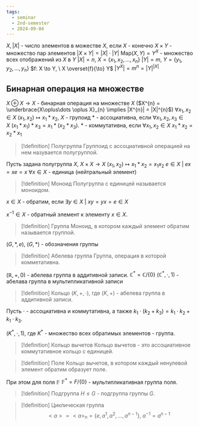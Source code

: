 ```yaml
---
tags:
  - seminar
  - 2nd-semester
  - 2024-09-04
---
```

$X, |X|$ - число элементов в можестве $X$, если $X$ - конечно
$X\times Y$ - множество пар элементов 
$|X\times Y| = |X| \cdot |Y|$ 
$\mathrm{Map}(X, Y) = Y^{X}$ - множество всех отображений из $X$ в $Y$
$|X| = n, \ X = \{ x_{1}, x_{2}, \dots, x_{n} \}$
$|Y| = m, \ Y = \{ y_{1}, y_{2}, \dots, y_{n} \}$
$f: X \to Y, \ X \overset{f}{\to} Y$
$|Y^{X}| = m^{n} = |Y|^{|X|}$

## Бинарная операция на множестве

$X \oplus X \to X$ - бинарная операция на множестве $X$
($X^{n} = \underbrace{X\oplus\dots \oplus X}_{n} \implies |X^{n}| = |X|^{n}$)
$\forall x_{1},x_{2} \in X \ (x_{1},x_{2}) \mapsto x_{1} * x_{2}$, $X$ - групоид
$*$ - ассоциативна, если $\forall x_{1}, x_{2}, x_{3} \in X \ (x_{1} *x_{1}) *x_{3} = x_{1} *(x_{2} *x_{3})$.
$*$ - коммутативна, если $\forall x_{1},x_{2} \in X \ x_{1}*x_{2} = x_{2}*x_{1}$

> [!definition] Полугруппа
> Группоид с ассоциативной операцией на нем назувается полугруппой.

Пусть задана полугруппа $X$, 
$X\times X \to X$
$(x_{1},x_{2}) \mapsto x_{1} * x_{2} = x_{1}x_{2}$
$e \in X \ | \ ex = xe = x \ \forall x \in X$ - единица (нейтральный элемент)

> [!definition] Моноид
> Полугруппа с единицей называется моноидом.

$x \in X$ - обратим, если $\exists y \in X \ | \ xy =yx = e \in X$

$x^{-1} \in X$ - обратный  элемент к элементу $x \in X$.

> [!definition] Группа
> Моноид, в котором каждый элемент обратим называется группой.

$(G,*,e), \ (G,*)$ - обозначения группы

> [!definition] Абелева группа
> Группа, операция в которой комметативна.

$(\mathbb{R},+,0)$ - абелева группа в аддитивной записи.
$\mathbb{C}^{*} = \mathbb{C} / \{ 0 \}$
$(\mathbb{C}^{*}, \cdot, 1)$ - абелава группа в мультипликативной записи

> [!definition] Кольцо
> $(K,+,\cdot)$, где $(K, +)$ - абелева группа в аддитивной записи.

Пусть $\cdot$ - ассоциативна и коммутативна, а также $k_{1}\cdot(k_{2}+k_{3}) = k_{1}\cdot k_{2} + k_{1}\cdot k_{3}$.

$(K^{*},\cdot,1)$, где $K^{*}$ - множество всех обратимых элементов - группа.

> [!definition] Кольцо вычетов
> Кольцо вычетов - это ассоциативное коммутативное кольцо с единицей.

> [!definition] Поле
> Кольцо вычетов, в котором каждый ненулевой элемент обратим образует поле.

При этом для поля $\mathbb{F}$ $\mathbb{F}^{*} = F / \{ 0 \}$ - мультипликативная группа поля.

> [!definition] Подгруппа
> $H \leq G$ - подгруппа группы $G$.

> [!definition] Циклическая группа
> $$<a> = <a>_{n} = \{ e,a^{1}, a^{2}, \dots, a^{n-1} \}, \ a^{-1} = a^{n-1}$$


